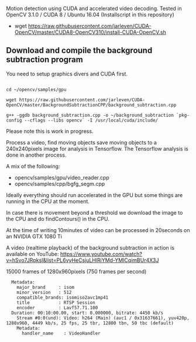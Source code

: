 Motion detection using CUDA and accelerated video decoding.
Tested in OpenCV 3.1.0 / CUDA 8 / Ubuntu 16.04 (Installscript in this repository)

 * wget https://raw.githubusercontent.com/jarleven/CUDA-OpenCV/master/CUDA8-OpenCV310/install-CUDA-OpenCV.sh
 
## Download and compile the background subtraction program
You need to setup graphics divers and CUDA first.
```

cd ~/opencv/samples/gpu

wget https://raw.githubusercontent.com/jarleven/CUDA-OpenCV/master/BackgroundSubtractionCPP/background_subtraction.cpp

g++ -ggdb background_subtraction.cpp -o ~/background_subtraction `pkg-config --cflags --libs opencv` -I /usr/local/cuda/include/

```

Please note this is work in progress.

Process a video, find moving objects save moving objects to a 240x240pixels image for analysis in Tensorflow. The Tensorflow analysis is done in another process.


A mix of the following:
* opencv/samples/gpu/video_reader.cpp
* opencv/samples/cpp/bgfg_segm.cpp


Ideally everything should run accelerated in the GPU but some things are running in the CPU at the moment.

In case there is movement beyond a threshold we download the image to the CPU and do findContours() in the CPU.



At the time of writing 10minutes of video can be processed in 20seconds on an NVIDIA GTX 1080 Ti

A video (realtime playback) of the background subtraction in action is available on YouTube:
https://www.youtube.com/watch?v=hSvo7JRpksI&list=PL6vyHeCsjuLHlRjYMd-YMICqimBUr4X3J



15000 frames of 1280x960pixels  (750 frames per second)
```
  Metadata:
    major_brand     : isom
    minor_version   : 512
    compatible_brands: isomiso2avc1mp41
    title           : RTSP Session
    encoder         : Lavf57.71.100
  Duration: 00:10:00.00, start: 0.000000, bitrate: 4450 kb/s
    Stream #0:0(und): Video: h264 (Main) (avc1 / 0x31637661), yuv420p, 1280x960, 4449 kb/s, 25 fps, 25 tbr, 12800 tbn, 50 tbc (default)
    Metadata:
      handler_name    : VideoHandler
```
